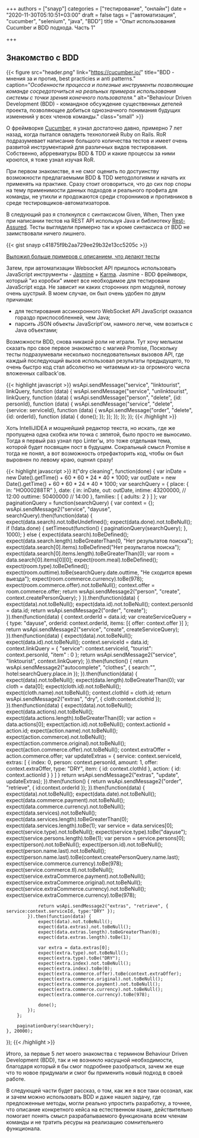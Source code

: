 +++
authors = ["snayp"]
categories = ["тестирование", "онлайн"]
date = "2020-11-30T05:10:51+03:00"
draft = false
tags = ["автоматизация", "cucumber", "selenium", "java", "BDD"]
title = "Опыт использования Cucumber и BDD подхода. Часть 1"

+++

## Знакомство с BDD

{{< figure src="header.png" link="https://cucumber.io/" title="BDD - мнения за и против, best practicies и anti patterns." caption="*Особенности процесса и полезные инструменты позволяющие команде сосредоточиться на реальных примерах использования системы с точки зрения конечного пользователя.*" alt="Behaviour Driven Development (BDD) - командное обсуждение существенных детелей проекта, позволяющее добиться однозначного понимания будущих изменений у всех членов команды." class="small" >}}

О фреймворке [Cucumber](https://cucumber.io/), я узнал достаточно давно, примерно 7 лет назад, когда пытался овладеть технологией Ruby on Rails. RoR подразумевает написание большого количества тестов и имеет очень развитой инструментарий для различных видов тестирования. Собственно, абрревиатуры BDD & TDD и какие процессы за ними кроются, я тоже узнал изучая RoR.

При первом знакомстве, я не смог оценить по достуинству возможности предлагаемыми BDD & TDD методологиями и начать их применять на практике. Сразу стоит оговориться, что до сих пор споры на тему применимости данных подходов и реального профита для команды, не утихли и продожаются среди сторонников и противников в среде тестировщиков-автоматизаторов.

В следующий раз я столкнулся с синтаксисом Given, When, Then уже при написании тестов на REST API используя Java и библиотеку [Rest-Assured](http://rest-assured.io/). Тесты выглядели примерно так и кроме  синтаксиса от BDD не заимствовали ничего лишнего.

{{< gist snayp c41875f9b2aa729ee29b32e13cc5205c >}}

[Выложил больше примеров с описанием, что делают тесты](https://automated-testing.info/t/code-recipe-primer-ispolzovaniya-rest-assured-dlya-avtomatizaczii-restfull-api/24599?u=snayp)

Затем, при автоматизации Websocket API пришлось использовать JavaScript инструменты - [Jasmine](https://jasmine.github.io/) + [Karma](https://karma-runner.github.io/latest/index.html). Jasmine - BDD фреймворк, который "из коробки" имеет все необходимое для тестировани JavaScript кода. Не зависит ни каких сторонних npm модулей, потому очень шустрый. В моем случае, он был очень удобен по двум причинам:

- для тестирования ассинхронного WebSocket API JavaScript оказался гораздо приспособленней, чем Java;
- парсить JSON объекты JavaScript'ом, намного легче, чем возиться с Java объектами;

Возможности BDD, снова никакой роли не играли. Тут хочу мельком сказать про свое первое знакомство с магией Promise, Поскольку тесты подразумевали несколько последовательных вызовов API, где каждый последующий вызов использовал результаты предыдущего, то очень быстро код стал абсолютно не читаемым из-за огромного числа вложенных callback'ов.

{{< highlight javascript >}}
wsApi.sendMessage("service", "linktourist", linkQuery, function (data) {
    wsApi.sendMessage("service", "unlinktourist", linkQuery, function (data) {
        wsApi.sendMessage("person", "delete", {id: personId}, function (data) {
            wsApi.sendMessage("service", "delete", {service: serviceId}, function (data) {
                wsApi.sendMessage("order", "delete", {id: orderId}, function (data) {
                    done();
                });
            });
        });
    });
});
{{< /highlight >}}

Хоть IntelliJIDEA и мощнейший редактор текста, но искать, где же пропущена одна скобка или точка с зяпятой, было просто не выносимо. Тогда я первый раз узнал про Linter'ы, это тоже отдельная тема, которой будет посвящен пост в будущем. Сокральный смысл Promise я тогда не понял, а вот возможность отрефакторить код, чтобы он был выровнен по левому краю, оценил сразу!

{{< highlight javascript >}}
it("dry cleaning", function(done) {
        var inDate = new Date().getTime() + 60 * 60 * 24 * 40 * 1000;
        var outDate = new Date().getTime() + 60 * 60 * 24 * 40 * 1000;
        var searchQuery = {
            place: {
                in: "HO000288TR"
            },
            date: {
                in: inDate,
                out: outDate,
                intime: 43200000, // 12:00
                outtime: 50400000 // 14:00
            },
            families: [
                {
                    adults: 2
                }
            ]
        };
        var paginationQuery = function(searchQuery) {
            var context = {};
            wsApi.sendMessage2("service", "dayuse", searchQuery).then(function(data) {
                expect(data.search).not.toBeUndefined();
                expect(data.done).not.toBeNull();
                if (!data.done) {
                    setTimeout(function() {
                        paginationQuery(searchQuery);
                    }, 1000);
                } else {
                    expect(data.search).toBeDefined();
                    expect(data.search.length).toBeGreaterThan(0, "Нет результатов поиска");
                    expect(data.search[0].items).toBeDefined("Нет результатов поиска");
                    expect(data.search[0].items.length).toBeGreaterThan(0);
                    var room = data.search[0].items[0][0];
                    expect(room.meal).toBeDefined();
                    expect(room.type).toBeDefined();
                    expect(room.outtime).toBe(searchQuery.date.outtime, "Не сходится время выезда");
                    expect(room.commerce.currency).toBe(978);
                    expect(room.commerce.offer).not.toBeNull();
                    context.offer = room.commerce.offer;
                    return wsApi.sendMessage2("person", "create", context.createPersonQuery);
                }
            }).then(function(data) {
                expect(data).not.toBeNull();
                expect(data.id).not.toBeNull();
                context.personId = data.id;
                return wsApi.sendMessage2("order", "create");
            }).then(function(data) {
                context.orderId = data.id;
                var createServiceQuery = {
                    type: "dayuse",
                    orderid: context.orderId,
                    items: [{
                        offer: context.offer
                    }]
                };
                return wsApi.sendMessage2("service", "create", createServiceQuery);
            }).then(function(data) {
                expect(data).not.toBeNull();
                expect(data.id).not.toBeNull();
                context.serviceId = data.id;
                context.linkQuery = {
                    "service": context.serviceId,
                    "tourist": context.personId,
                    "item" : 0
                };
                return wsApi.sendMessage2("service", "linktourist", context.linkQuery);
            }).then(function() {
                return wsApi.sendMessage2("autocomplete", "clothes", { search:"", hotel:searchQuery.place.in });
            }).then(function(data) {
                expect(data).not.toBeNull();
                expect(data.length).toBeGreaterThan(0);
                var cloth = data[0];
                expect(cloth.id).not.toBeNull();
                expect(cloth.name).not.toBeNull();
                context.clothId = cloth.id;
                return wsApi.sendMessage2("extras", "dry", { cloth:context.clothId });
            }).then(function(data) {
                expect(data).not.toBeNull();
                expect(data.actions).not.toBeNull();
                expect(data.actions.length).toBeGreaterThan(0);
                var action = data.actions[0];
                expect(action.id).not.toBeNull();
                context.actionId = action.id;
                expect(action.name).not.toBeNull();
                expect(action.commerce).not.toBeNull();
                expect(action.commerce.original).not.toBeNull();
                expect(action.commerce.offer).not.toBeNull();
                context.extraOffer = action.commerce.offer;
                var updateExtras = {
                    service: context.serviceId,
                    extras: [
                        {
                            index: 0,
                            person: context.personId,
                            amount: 1,
                            offer: context.extraOffer,
                            type: "DRY",
                            item: {
                                id: context.clothId
                            },
                            action: {
                                id: context.actionId
                            }
                        }
                    ]
                }
                return wsApi.sendMessage2("extras", "update", updateExtras);
            }).then(function() {
                return wsApi.sendMessage2("order", "retrieve", { id:context.orderId });
            }).then(function(data) {
                expect(data).not.toBeNull();
                expect(data.date).not.toBeNull();
                expect(data.commerce.payment).not.toBeNull();
                expect(data.commerce.currency).not.toBeNull();
                expect(data.services).not.toBeNull();
                expect(data.services.length).toBeGreaterThan(0);
                expect(data.services.length).toBe(1);
                var service = data.services[0];
                expect(service.type).not.toBeNull();
                expect(service.type).toBe("dayuse");
                expect(service.persons.length).toBe(1);
                var person = service.persons[0];
                expect(person).not.toBeNull();
                expect(person.id).not.toBeNull();
                expect(person.name.last).not.toBeNull();
                expect(person.name.last).toBe(context.createPersonQuery.name.last);
                expect(service.commerce.currency).toBe(978);
                expect(service.commerce.tl).not.toBeNull();
                expect(service.extraCommerce.payment).not.toBeNull();
                expect(service.extraCommerce.original).not.toBeNull();
                expect(service.extraCommerce.currency).not.toBeNull();
                expect(service.extraCommerce.currency).toBe(978);

                return wsApi.sendMessage2("extras", "retrieve", { service:context.serviceId, type:"DRY" });
            }).then(function(data) {
                expect(data).not.toBeNull();
                expect(data.extras).not.toBeNull();
                expect(data.extras.length).toBeGreaterThan(0);
                expect(data.extras.length).toBe(1);
                
                var extra = data.extras[0];
                expect(extra.type).not.toBeNull();
                expect(extra.type).toBe("DRY");
                expect(extra.index).not.toBeNull();
                expect(extra.index).toBe(0);
                expect(extra.commerce.offer).toBe(context.extraOffer);
                expect(extra.commerce.original).not.toBeNull();
                expect(extra.commerce.payment).not.toBeNull();
                expect(extra.commerce.currency).not.toBeNull();
                expect(extra.commerce.currency).toBe(978);

                done();
            });
        };
        
        paginationQuery(searchQuery);
    }, 20000);
});
{{< /highlight >}}

Итого, за первые 5 лет моего знакомства с термином Behaviour Driven Development (BDD), так и не возникло насущной необходимости, благодаря который я бы смог подробнее разобраться, зачем же еще что то новое придумали и смог бы применить новый подход в своей работе.

В следующей части будет рассказ, о том, как же я все таки осознал, как и зачем можно использовать BDD и даже нашел задачу, где предложенные методы, могли реально упростить разработку, а точнее, что описание конкретного кейса на естественном языке, действительно помогает понять смысл разрабатываемого функционала всем членам команды и не тратить ресуры на реализацию сомнительнего функционала.
